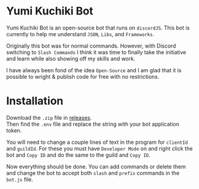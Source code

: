 # Yumi Kuchiki Bot

Yumi Kuchiki Bot is an open-source bot that runs on `discordJS`. This bot is currently to help me understand `JSON`, `Libs`, and `Frameworks`.

Originally this bot was for normal commands. However, with Discord switching to `Slash Commands` I think it was time to finally take the initiative and learn while also showing off my skills and work.

I have always been fond of the idea `Open-Source` and I am glad that it is possible to wright & publish code for free with no restrictions.

# Installation

Download the `.zip` file in [releases](example.com).  
Then find the `.env` file and replace the string with your bot application token.

You will need to change a couple lines of text in the program for `clientId` and `guildId`. For these you must have `Developer Mode` on and right click the bot and `Copy ID` and do the same to the guild and `Copy ID`.

Now everything should be done. You can add commands or delete them and change the bot to accept both `slash` and `prefix` commands in the `bot.js` file.
